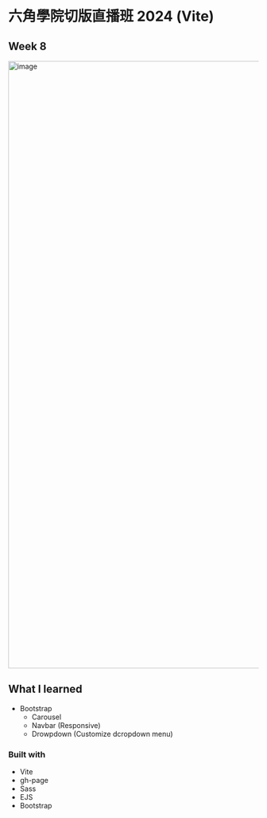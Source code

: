 # 六角學院切版直播班 2024 (Vite)

## Week 8

<img width="1220" alt="image" src="https://github.com/user-attachments/assets/8de39d26-64f0-4b69-af62-76f90447bd90">


## What I learned

- Bootstrap
  - Carousel
  - Navbar (Responsive)
  - Drowpdown (Customize dcropdown menu)


### Built with

- Vite
- gh-page
- Sass
- EJS
- Bootstrap

